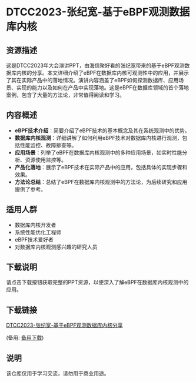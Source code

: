 # DTCC2023-张纪宽-基于eBPF观测数据库内核

## 资源描述

这是DTCC2023年大会演讲PPT，由海信聚好看的张纪宽带来的基于eBPF观测数据库内核的分享。本文详细介绍了eBPF在数据库内核可观测性中的应用，并展示了其在实际产品中的落地情况。演讲内容涵盖了eBPF如何探测数据库、应用场景、实现的能力以及如何在产品中实现落地。这是eBPF在数据库领域的首个落地案例，包含了大量的方法论，非常值得阅读和学习。

## 内容概述

- **eBPF技术介绍**：简要介绍了eBPF技术的基本概念及其在系统观测中的优势。
- **数据库内核观测**：详细讲解了如何利用eBPF技术对数据库内核进行观测，包括性能监控、故障排查等。
- **应用场景**：列举了eBPF在数据库内核观测中的多种应用场景，如实时性能分析、资源使用监控等。
- **产品化落地**：展示了eBPF技术在实际产品中的应用，包括具体的实现步骤和效果。
- **方法论总结**：总结了eBPF在数据库内核观测中的方法论，为后续研究和应用提供了参考。

## 适用人群

- 数据库内核开发者
- 系统性能优化工程师
- eBPF技术爱好者
- 对数据库内核观测感兴趣的研究人员

## 下载说明

请点击下载按钮获取完整的PPT资源，以便深入了解eBPF在数据库内核观测中的应用。

## 下载链接
[DTCC2023-张纪宽-基于eBPF观测数据库内核分享](https://pan.quark.cn/s/b8fa450ef1d7) 

(备用: [备用下载](https://pan.baidu.com/s/1iiMDseU9dyadQGbq2GASig?pwd=1234))

## 说明

该仓库仅用于学习交流，请勿用于商业用途。
